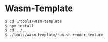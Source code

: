 # Wasm-Template

```sh
$ cd ./tools/wasm-template
$ npm install
$ cd ../..
$ ./tools/wasm-template/run.sh render_texture
```